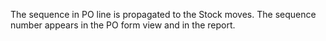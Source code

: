 The sequence in PO line is propagated to the Stock moves. The sequence
number appears in the PO form view and in the report.
